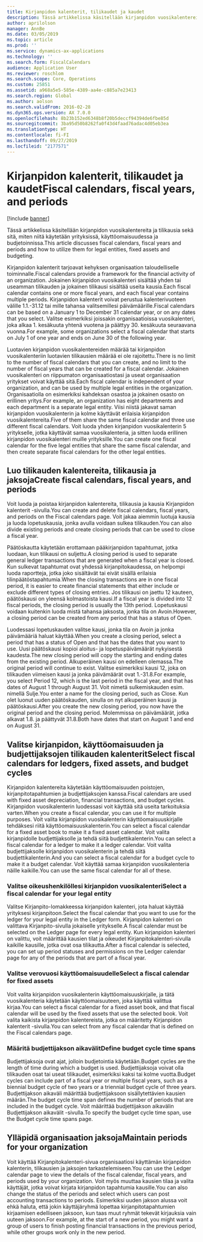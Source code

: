 ```yaml
---
title: Kirjanpidon kalenterit, tilikaudet ja kaudet
description: Tässä artikkelissa käsitellään kirjanpidon vuosikalentereita ja tilikausia sekä sitä, miten niitä käytetään yrityksissä, käyttöomaisuudessa ja budjetoinnissa.
author: aprilolson
manager: AnnBe
ms.date: 03/05/2019
ms.topic: article
ms.prod: ''
ms.service: dynamics-ax-applications
ms.technology: ''
ms.search.form: FiscalCalendars
audience: Application User
ms.reviewer: roschlom
ms.search.scope: Core, Operations
ms.custom: 25851
ms.assetid: a968a5e5-585e-4389-aa4e-c885a7e23413
ms.search.region: Global
ms.author: aolson
ms.search.validFrom: 2016-02-28
ms.dyn365.ops.version: AX 7.0.0
ms.openlocfilehash: 8b23b152ed6348b8f20b5deccf94394de6fbe85d
ms.sourcegitcommit: 3ba95d50b8262fa0f43d4faad76adac4d05eb3ea
ms.translationtype: HT
ms.contentlocale: fi-FI
ms.lasthandoff: 09/27/2019
ms.locfileid: "2177571"
---
```

# <a name="fiscal-calendars-fiscal-years-and-periods"></a><span data-ttu-id="995bf-103">Kirjanpidon kalenterit, tilikaudet ja kaudet</span><span class="sxs-lookup"><span data-stu-id="995bf-103">Fiscal calendars, fiscal years, and periods</span></span>

[!include [banner](../includes/banner.md)]

<span data-ttu-id="995bf-104">Tässä artikkelissa käsitellään kirjanpidon vuosikalentereita ja tilikausia sekä sitä, miten niitä käytetään yrityksissä, käyttöomaisuudessa ja budjetoinnissa.</span><span class="sxs-lookup"><span data-stu-id="995bf-104">This article discusses fiscal calendars, fiscal years and periods and how to utilize them for legal entities, fixed assets and budgeting.</span></span>

<span data-ttu-id="995bf-105">Kirjanpidon kalenterit tarjoavat kehyksen organisaation taloudelliselle toiminnalle.</span><span class="sxs-lookup"><span data-stu-id="995bf-105">Fiscal calendars provide a framework for the financial activity of an organization.</span></span> <span data-ttu-id="995bf-106">Jokainen kirjanpidon vuosikalenteri sisältää yhden tai useamman tilikauden ja jokainen tilikausi sisältää useita kausia.</span><span class="sxs-lookup"><span data-stu-id="995bf-106">Each fiscal calendar contains one or more fiscal years, and each fiscal year contains multiple periods.</span></span> <span data-ttu-id="995bf-107">Kirjanpidon kalenterit voivat perustua kalenterivuoteen välille 1.1.-31.12 tai mille tahansa valitsemillesi päivämäärille.</span><span class="sxs-lookup"><span data-stu-id="995bf-107">Fiscal calendars can be based on a January 1 to December 31 calendar year, or on any dates that you select.</span></span> <span data-ttu-id="995bf-108">Valitse esimerkiksi joissakin organisaatioissa vuosikalenteri, joka alkaa 1. kesäkuuta yhtenä vuotena ja päättyy 30. kesäkuuta seuraavana vuonna.</span><span class="sxs-lookup"><span data-stu-id="995bf-108">For example, some organizations select a fiscal calendar that starts on July 1 of one year and ends on June 30 of the following year.</span></span> 

<span data-ttu-id="995bf-109">Luotavien kirjanpidon vuosikalentereiden määrää tai kirjanpidon vuosikalenteriin luotavien tilikausien määrää ei ole rajoitettu.</span><span class="sxs-lookup"><span data-stu-id="995bf-109">There is no limit to the number of fiscal calendars that you can create, and no limit to the number of fiscal years that can be created for a fiscal calendar.</span></span> <span data-ttu-id="995bf-110">Jokainen vuosikalenteri on riippumaton organisaatiostasi ja useat organisaation yritykset voivat käyttää sitä.</span><span class="sxs-lookup"><span data-stu-id="995bf-110">Each fiscal calendar is independent of your organization, and can be used by multiple legal entities in the organization.</span></span> <span data-ttu-id="995bf-111">Organisaatiolla on esimerkiksi kahdeksan osastoa ja jokainen osasto on erillinen yritys.</span><span class="sxs-lookup"><span data-stu-id="995bf-111">For example, an organization has eight departments and each department is a separate legal entity.</span></span> <span data-ttu-id="995bf-112">Viisi niistä jakavat saman kirjanpidon vuosikalenterin ja kolme käyttävät erilaisia kirjanpidon vuosikalentereita.</span><span class="sxs-lookup"><span data-stu-id="995bf-112">Five of them share the same fiscal calendar and three use different fiscal calendars.</span></span> <span data-ttu-id="995bf-113">Voit luoda yhden kirjanpidon vuosikalenterin 5 yritykselle, jotka käyttävät samaa vuosikalenteria, ja sitten luoda erillinen kirjanpidon vuosikalenteri muille yrityksille.</span><span class="sxs-lookup"><span data-stu-id="995bf-113">You can create one fiscal calendar for the five legal entities that share the same fiscal calendar, and then create separate fiscal calendars for the other legal entities.</span></span>

## <a name="create-fiscal-calendars-fiscal-years-and-periods"></a><span data-ttu-id="995bf-114">Luo tilikauden kalentereita, tilikausia ja jaksoja</span><span class="sxs-lookup"><span data-stu-id="995bf-114">Create fiscal calendars, fiscal years, and periods</span></span>
<span data-ttu-id="995bf-115">Voit luoda ja poistaa kirjanpidon kalentereita, tilikausia ja kausia Kirjanpidon kalenterit -sivulla.</span><span class="sxs-lookup"><span data-stu-id="995bf-115">You can create and delete fiscal calendars, fiscal years, and periods on the Fiscal calendars page.</span></span> <span data-ttu-id="995bf-116">Voit jakaa aiemmin luotuja kausia ja luoda lopetuskausia, jonka avulla voidaan sulkea tilikauden.</span><span class="sxs-lookup"><span data-stu-id="995bf-116">You can also divide existing periods and create closing periods that can be used to close a fiscal year.</span></span> 

<span data-ttu-id="995bf-117">Päätöskautta käytetään erottamaan pääkirjanpidon tapahtumat, jotka luodaan, kun tilikausi on suljettu.</span><span class="sxs-lookup"><span data-stu-id="995bf-117">A closing period is used to separate general ledger transactions that are generated when a fiscal year is closed.</span></span> <span data-ttu-id="995bf-118">Kun sulkevat tapahtumat ovat yhdessä kirjanpitokaudessa, on helpompi luoda raportteja, jotka joko sisältävät tai eivät sisällä erilaisia tilinpäätöstapahtumia.</span><span class="sxs-lookup"><span data-stu-id="995bf-118">When the closing transactions are in one fiscal period, it is easier to create financial statements that either include or exclude different types of closing entries.</span></span> <span data-ttu-id="995bf-119">Jos tilikausi on jaettu 12 kauteen, päätöskausi on yleensä kolmastoista kausi.</span><span class="sxs-lookup"><span data-stu-id="995bf-119">If a fiscal year is divided into 12 fiscal periods, the closing period is usually the 13th period.</span></span> <span data-ttu-id="995bf-120">Lopetuskausi voidaan kuitenkin luoda mistä tahansa jaksosta, jonka tila on Avoin.</span><span class="sxs-lookup"><span data-stu-id="995bf-120">However, a closing period can be created from any period that has a status of Open.</span></span> 

<span data-ttu-id="995bf-121">Luodessasi lopetuskauden valitse kausi, jonka tila on Avoin ja jonka päivämääriä haluat käyttää.</span><span class="sxs-lookup"><span data-stu-id="995bf-121">When you create a closing period, select a period that has a status of Open and that has the dates that you want to use.</span></span> <span data-ttu-id="995bf-122">Uusi päätöskausi kopioi aloitus- ja lopetuspäivämäärät nykyisestä kaudesta.</span><span class="sxs-lookup"><span data-stu-id="995bf-122">The new closing period will copy the starting and ending dates from the existing period.</span></span> <span data-ttu-id="995bf-123">Alkuperäinen kausi on edelleen olemassa.</span><span class="sxs-lookup"><span data-stu-id="995bf-123">The original period will continue to exist.</span></span> <span data-ttu-id="995bf-124">Valitse esimerkiksi kausi 12, joka on tilikauden viimeisen kausi ja jonka päivämäärät ovat 1.-31.8.</span><span class="sxs-lookup"><span data-stu-id="995bf-124">For example, you select Period 12, which is the last period in the fiscal year, and that has dates of August 1 through August 31.</span></span> <span data-ttu-id="995bf-125">Voit nimetä sulkemiskauden esim. nimellä Sulje.</span><span class="sxs-lookup"><span data-stu-id="995bf-125">You enter a name for the closing period, such as Close.</span></span> <span data-ttu-id="995bf-126">Kun olet luonut uuden päätöskauden, sinulla on nyt alkuperäinen kausi ja päätöskausi.</span><span class="sxs-lookup"><span data-stu-id="995bf-126">After you create the new closing period, you now have the original period and the closing period.</span></span> <span data-ttu-id="995bf-127">Molemmissa on päivämäärät, jotka alkavat 1.8. ja päättyvät 31.8.</span><span class="sxs-lookup"><span data-stu-id="995bf-127">Both have dates that start on August 1 and end on August 31.</span></span>

## <a name="select-fiscal-calendars-for-ledgers-fixed-assets-and-budget-cycles"></a><span data-ttu-id="995bf-128">Valitse kirjanpidon, käyttöomaisuuden ja budjettijaksojen tilikauden kalenterit</span><span class="sxs-lookup"><span data-stu-id="995bf-128">Select fiscal calendars for ledgers, fixed assets, and budget cycles</span></span>
<span data-ttu-id="995bf-129">Kirjanpidon kalentereita käytetään käyttöomaisuuden poistojen, kirjanpitotapahtumien ja budjettijaksojen kanssa.</span><span class="sxs-lookup"><span data-stu-id="995bf-129">Fiscal calendars are used with fixed asset depreciation, financial transactions, and budget cycles.</span></span> <span data-ttu-id="995bf-130">Kirjanpidon vuosikalenterin luodessasi voit käyttää sitä useita tarkoituksia varten.</span><span class="sxs-lookup"><span data-stu-id="995bf-130">When you create a fiscal calendar, you can use it for multiple purposes.</span></span> <span data-ttu-id="995bf-131">Voit valita kirjanpidon vuosikalenterin käyttöomaisuuskirjalle tehdäksesi riitä käyttöomaisuuskalenterin.</span><span class="sxs-lookup"><span data-stu-id="995bf-131">You can select a fiscal calendar for a fixed asset book to make it a fixed asset calendar.</span></span> <span data-ttu-id="995bf-132">Voit valita kirjanpidolle budjettijaksolle ja tehdä siitä budjettikalenterin.</span><span class="sxs-lookup"><span data-stu-id="995bf-132">You can select a fiscal calendar for a ledger to make it a ledger calendar.</span></span> <span data-ttu-id="995bf-133">Voit valita budjettijaksolle kirjanpidon vuosikalenterin ja tehdä siitä budjettikalenterin.</span><span class="sxs-lookup"><span data-stu-id="995bf-133">And you can select a fiscal calendar for a budget cycle to make it a budget calendar.</span></span> <span data-ttu-id="995bf-134">Voit käyttää samaa kirjanpidon vuosikalenteria näille kaikille.</span><span class="sxs-lookup"><span data-stu-id="995bf-134">You can use the same fiscal calendar for all of these.</span></span>

### <a name="select-a-fiscal-calendar-for-your-legal-entity"></a><span data-ttu-id="995bf-135">Valitse oikeushenkilöllesi kirjanpidon vuosikalenteri</span><span class="sxs-lookup"><span data-stu-id="995bf-135">Select a fiscal calendar for your legal entity</span></span>

<span data-ttu-id="995bf-136">Valitse Kirjanpito-lomakkeessa kirjanpidon kalenteri, jota haluat käyttää yrityksesi kirjanpitoon.</span><span class="sxs-lookup"><span data-stu-id="995bf-136">Select the fiscal calendar that you want to use for the ledger for your legal entity in the Ledger form.</span></span> <span data-ttu-id="995bf-137">Kirjanpidon kalenteri on valittava Kirjanpito-sivulla jokaiselle yritykselle.</span><span class="sxs-lookup"><span data-stu-id="995bf-137">A fiscal calendar must be selected on the Ledger page for every legal entity.</span></span> <span data-ttu-id="995bf-138">Kun kirjanpidon kalenteri on valittu, voit määrittää kausien tilat ja oikeudet Kirjanpitokalenteri-sivulla kaikille kausille, jotka ovat osa tilikautta.</span><span class="sxs-lookup"><span data-stu-id="995bf-138">After a fiscal calendar is selected, you can set up period statuses and permissions on the Ledger calendar page for any of the periods that are part of a fiscal year.</span></span>

### <a name="select-a-fiscal-calendar-for-fixed-assets"></a><span data-ttu-id="995bf-139">Valitse verovuosi käyttöomaisuudelle</span><span class="sxs-lookup"><span data-stu-id="995bf-139">Select a fiscal calendar for fixed assets</span></span>

<span data-ttu-id="995bf-140">Voit valita kirjanpidon vuosikalenterin käyttöomaisuuskirjalle, ja tätä vuosikalenteria käytetään käyttöomaisuuteen, joka käyttää valittua kirjaa.</span><span class="sxs-lookup"><span data-stu-id="995bf-140">You can select a fiscal calendar for a fixed asset book, and that fiscal calendar will be used by the fixed assets that use the selected book.</span></span> <span data-ttu-id="995bf-141">Voit valita kaikista kirjanpidon kalentereista, jotka on määritetty Kirjanpidon kalenterit -sivulla.</span><span class="sxs-lookup"><span data-stu-id="995bf-141">You can select from any fiscal calendar that is defined on the Fiscal calendars page.</span></span>

### <a name="define-budget-cycle-time-spans"></a><span data-ttu-id="995bf-142">Määritä budjettijakson aikavälit</span><span class="sxs-lookup"><span data-stu-id="995bf-142">Define budget cycle time spans</span></span>

<span data-ttu-id="995bf-143">Budjettijaksoja ovat ajat, jolloin budjetointia käytetään.</span><span class="sxs-lookup"><span data-stu-id="995bf-143">Budget cycles are the length of time during which a budget is used.</span></span> <span data-ttu-id="995bf-144">Budjettijaksoja voivat olla tilikauden osat tai useat tilikaudet, esimerkiksi kaksi tai kolme vuotta.</span><span class="sxs-lookup"><span data-stu-id="995bf-144">Budget cycles can include part of a fiscal year or multiple fiscal years, such as a biennial budget cycle of two years or a triennial budget cycle of three years.</span></span> <span data-ttu-id="995bf-145">Budjettijakson aikaväli määrittää budjettijaksoon sisällytettävien kausien määrän.</span><span class="sxs-lookup"><span data-stu-id="995bf-145">The budget cycle time span defines the number of periods that are included in the budget cycle.</span></span> <span data-ttu-id="995bf-146">Voit määrittää budjettijakson aikavälin Budjettijakson aikavälit -sivulla.</span><span class="sxs-lookup"><span data-stu-id="995bf-146">To specify the budget cycle time span, use the Budget cycle time spans page.</span></span>

## <a name="maintain-periods-for-your-organization"></a><span data-ttu-id="995bf-147">Ylläpidä organisaation jaksoja</span><span class="sxs-lookup"><span data-stu-id="995bf-147">Maintain periods for your organization</span></span>
<span data-ttu-id="995bf-148">Voit käyttää Kirjanpitokalenteri-sivua organisaatiosi käyttämän kirjanpidon kalenterin, tilikausien ja jaksojen tarkastelemiseen.</span><span class="sxs-lookup"><span data-stu-id="995bf-148">You can use the Ledger calendar page to view the details of the fiscal calendar, fiscal years, and periods used by your organization.</span></span> <span data-ttu-id="995bf-149">Voit myös muuttaa kausien tilaa ja valita käyttäjät, jotka voivat kirjata kirjanpidon tapahtumia kausille.</span><span class="sxs-lookup"><span data-stu-id="995bf-149">You can also change the status of the periods and select which users can post accounting transactions to periods.</span></span> <span data-ttu-id="995bf-150">Esimerkiksi uuden jakson alussa voit ehkä haluta, että jokin käyttäjäryhmä lopettaa kirjanpitotapahtumien kirjaamisen edelliseen jaksoon, kun taas muut ryhmät tekevät kirjauksia vain uuteen jaksoon.</span><span class="sxs-lookup"><span data-stu-id="995bf-150">For example, at the start of a new period, you might want a group of users to finish posting financial transactions in the previous period, while other groups work only in the new period.</span></span>






